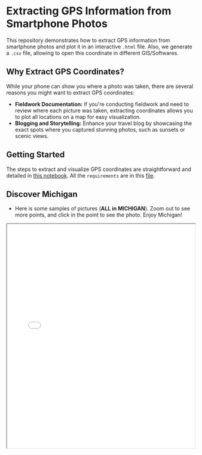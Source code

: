 # Extracting GPS Information from Smartphone Photos

This repository demonstrates how to extract GPS information from smartphone photos and plot it in an interactive `.html` file. Also, we generate a `.csv` file, allowing to open this coordinate in different GIS/Softwares.

## Why Extract GPS Coordinates?

While your phone can show you where a photo was taken, there are several reasons you might want to extract GPS coordinates:

- **Fieldwork Documentation:** If you're conducting fieldwork and need to review where each picture was taken, extracting coordinates allows you to plot all locations on a map for easy visualization.
- **Blogging and Storytelling:** Enhance your travel blog by showcasing the exact spots where you captured stunning photos, such as sunsets or scenic views.


## Getting Started

The steps to extract and visualize GPS coordinates are straightforward and detailed in [this notebook](reading_photos.ipynb). All the `requirements` are in this [file](requirements.txt). 



## Discover Michigan
- Here is some samples of pictures (**ALL in MICHIGAN**). Zoom out to see more points, and click in the point to see the photo. Enjoy Michigan!
<iframe src="./map_with_images.html" width="100%" height="600px"></iframe>

